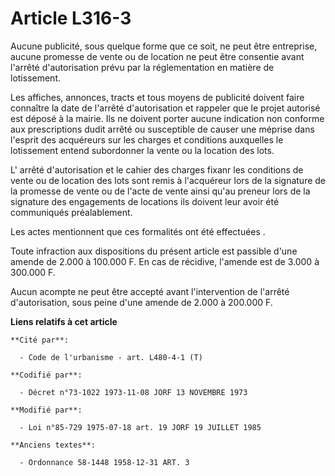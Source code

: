 # Article L316-3

Aucune publicité, sous quelque forme que ce soit, ne peut être entreprise, aucune promesse de vente ou de location ne peut
être consentie avant l'arrêté d'autorisation prévu par la réglementation en matière de lotissement.

Les affiches, annonces, tracts et tous moyens de publicité doivent faire connaître la date de l'arrêté d'autorisation et
rappeler que le projet autorisé est déposé à la mairie. Ils ne doivent porter aucune indication non conforme aux
prescriptions dudit arrêté ou susceptible de causer une méprise dans l'esprit des acquéreurs sur les charges et conditions
auxquelles le lotissement entend subordonner la vente ou la location des lots.

L' arrêté d'autorisation et le cahier des charges fixanr les conditions de vente ou de location des lots sont remis à
l'acquéreur lors de la signature de la promesse de vente ou de l'acte de vente ainsi qu'au preneur lors de la signature des
engagements de locations ils doivent leur avoir été communiqués préalablement.

Les actes mentionnent que ces formalités ont été effectuées .

Toute infraction aux dispositions du présent article est passible d'une amende de 2.000 à 100.000 F. En cas de récidive,
l'amende est de 3.000 à 300.000 F.

Aucun acompte ne peut être accepté avant l'intervention de l'arrêté d'autorisation, sous peine d'une amende de 2.000 à
200.000 F.

**Liens relatifs à cet article**

	**Cité par**:

	  - Code de l'urbanisme - art. L480-4-1 (T)

	**Codifié par**:

	  - Décret n°73-1022 1973-11-08 JORF 13 NOVEMBRE 1973

	**Modifié par**:

	  - Loi n°85-729 1975-07-18 art. 19 JORF 19 JUILLET 1985

	**Anciens textes**:

	  - Ordonnance 58-1448 1958-12-31 ART. 3
